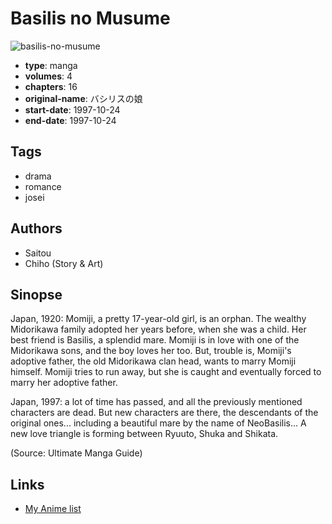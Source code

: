 # Basilis no Musume

![basilis-no-musume](https://cdn.myanimelist.net/images/manga/2/195157.jpg)

-   **type**: manga
-   **volumes**: 4
-   **chapters**: 16
-   **original-name**: バシリスの娘
-   **start-date**: 1997-10-24
-   **end-date**: 1997-10-24

## Tags

-   drama
-   romance
-   josei

## Authors

-   Saitou
-   Chiho (Story & Art)

## Sinopse

Japan, 1920: Momiji, a pretty 17-year-old girl, is an orphan. The wealthy Midorikawa family adopted her years before, when she was a child. Her best friend is Basilis, a splendid mare. Momiji is in love with one of the Midorikawa sons, and the boy loves her too. But, trouble is, Momiji's adoptive father, the old Midorikawa clan head, wants to marry Momiji himself. Momiji tries to run away, but she is caught and eventually forced to marry her adoptive father.

Japan, 1997: a lot of time has passed, and all the previously mentioned characters are dead. But new characters are there, the descendants of the original ones... including a beautiful mare by the name of NeoBasilis... A new love triangle is forming between Ryuuto, Shuka and Shikata.

(Source: Ultimate Manga Guide)

## Links

-   [My Anime list](https://myanimelist.net/manga/1226/Basilis_no_Musume)

